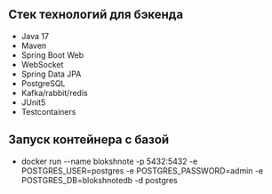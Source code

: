 ## Стек технологий для бэкенда

- Java 17
- Maven
- Spring Boot Web
- WebSocket
- Spring Data JPA
- PostgreSQL
- Kafka/rabbit/redis
- JUnit5
- Testcontainers

## Запуск контейнера с базой
- docker run --name blokshnote -p 5432:5432 -e POSTGRES_USER=postgres -e POSTGRES_PASSWORD=admin -e POSTGRES_DB=blokshnotedb -d postgres
